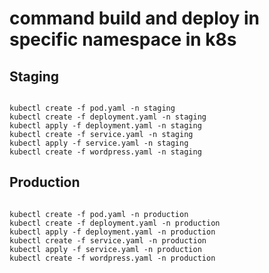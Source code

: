 # command build and deploy in specific namespace in k8s
## Staging
```

kubectl create -f pod.yaml -n staging
kubectl create -f deployment.yaml -n staging
kubectl apply -f deployment.yaml -n staging
kubectl create -f service.yaml -n staging
kubectl apply -f service.yaml -n staging
kubectl create -f wordpress.yaml -n staging
```
## Production
```

kubectl create -f pod.yaml -n production
kubectl create -f deployment.yaml -n production
kubectl apply -f deployment.yaml -n production
kubectl create -f service.yaml -n production
kubectl apply -f service.yaml -n production
kubectl create -f wordpress.yaml -n production
```
